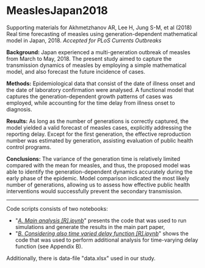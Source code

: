 # MeaslesJapan2018

Supporting materials for Akhmetzhanov AR, Lee H, Jung S-M, et al (2018) Real time forecasting of measles using generation-dependent mathematical model in Japan, 2018. *Accepted for PLoS Currents Outbreaks*

**Background:** Japan experienced a multi-generation outbreak of measles from March to May, 2018. The present study aimed to capture the transmission dynamics of measles by employing a simple mathematical model, and also forecast the future incidence of cases. 

**Methods:** Epidemiological data that consist of the date of illness onset and the date of laboratory confirmation were analysed. A functional model that captures the generation-dependent growth patterns of cases was employed, while accounting for the time delay from illness onset to diagnosis. 

**Results:** As long as the number of generations is correctly captured, the model yielded a valid forecast of measles cases, explicitly addressing the reporting delay. Except for the first generation, the effective reproduction number was estimated by generation, assisting evaluation of public health control programs. 

**Conclusions:** The variance of the generation time is relatively limited compared with the mean for measles, and thus, the proposed model was able to identify the generation-dependent dynamics accurately during the early phase of the epidemic. Model comparison indicated the most likely number of generations, allowing us to assess how effective public health interventions would successfully prevent the secondary transmission.

---

Code scripts consists of two notebooks:
* "[*A. Main analysis [R].ipynb*](https://nbviewer.jupyter.org/github/aakhmetz/MeaslesJapan2018/blob/master/A.%20Main%20analysis%20%5BR%5D.ipynb)" presents the code that was used to run simulations and generate the results in the main part paper,
* "[*B. Considering also time varied delay function [R].ipynb*](https://nbviewer.jupyter.org/github/aakhmetz/MeaslesJapan2018/blob/master/B.%20Considering%20also%20time%20varied%20delay%20function%20%5BR%5D.ipynb)" shows the code that was used to perform additional analysis for time-varying delay function (see Appendix B).

Additionally, there is data-file "data.xlsx" used in our study.

